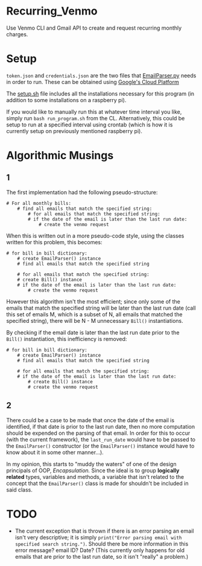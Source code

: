 # Recurring\_Venmo

Use Venmo CLI and Gmail API to create and request recurring monthly charges.

# Setup

`token.json` and `credentials.json` are the two files that
[EmailParser.py](EmailParser.py) needs in order to run. These can be obtained
using [Google's Cloud Platform](https://console.developers.google.com/apis/dashboard?project=recurring-venmo)

The [setup.sh](setup.sh) file includes all the installations necessary for
this program (in addition to some installations on a raspberry pi).

If you would like to manually run this at whatever time interval you like, 
simply run `bash run_program.sh` from the CL. Alternatively, this could be setup
to run at a specified interval using crontab (which is how it is currently setup
on previously mentioned raspberry pi).

# Algorithmic Musings

## 1

The first implementation had the following pseudo-structure:

```
# For all monthly bills:
    # find all emails that match the specified string:
        # for all emails that match the specified string:
	    # if the date of the email is later than the last run date:
	        # create the venmo request
```

When this is written out in a more pseudo-code style, using the classes written
for this problem, this becomes:

```
# for bill in bill dictionary:
    # create EmailParser() instance
    # find all emails that match the specified string 

    # for all emails that match the specified string:
	# create Bill() instance
	# if the date of the email is later than the last run date:
	    # create the venmo request
```

However this algorithm isn't the most efficient; since only some of the
emails that match the specified string will be later than the last run date
(call this set of emails M, which is a subset of N, all emails that matched
the specified string), there will be N - M unnecessary `Bill()` instantiations.

By checking if the email date is later than the last run date prior to the `Bill()`
instantiation, this inefficiency is removed:

```
# for bill in bill dictionary:
    # create EmailParser() instance
    # find all emails that match the specified string 

    # for all emails that match the specified string:
    # if the date of the email is later than the last run date:
        # create Bill() instance
        # create the venmo request
```

## 2

There could be a case to be made that once the date of the email is identified,
if that date is prior to the last run date, then no more computation should be
expended on the parsing of that email. In order for this to occur (with the
current framework), the `last_run_date` would have to be passed to the `EmailParser()`
constructor (or the `EmailParser()` instance would have to know about it in
some other manner...).

In my opinion, this starts to "muddy the waters" of one of the design principals
of OOP, *Encapsulation.* Since the ideal is to group **logically related** types,
variables and methods, a variable that isn't related to the concept that the
`EmailParser()` class is made for shouldn't be included in said class.

# TODO

* The current exception that is thrown if there is an error parsing an email
isn't very descriptive; it is simply `print("Error parsing email with specified search string.")`.
Should there be more information in this error message? email ID? Date? (This 
currently only happens for old emails that are prior to the last run date, so it
isn't "really" a problem.)
